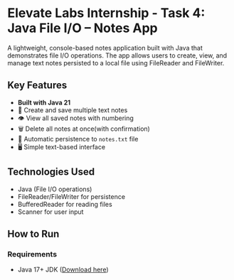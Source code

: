 # Elevate Labs Internship - Task 4: Java File I/O – Notes App
A lightweight, console-based notes application built with Java that demonstrates file I/O operations. The app allows users to create, view, and manage text notes persisted to a local file using FileReader and FileWriter.

## Key Features

-  **Built with Java 21**
- 📝 Create and save multiple text notes
- 👁️ View all saved notes with numbering
- 🗑️ Delete all notes at once(with confirmation)
- 💾 Automatic persistence to `notes.txt` file
- 🖥️ Simple text-based interface

## Technologies Used

- Java (File I/O operations)
- FileReader/FileWriter for persistence
- BufferedReader for reading files
- Scanner for user input

## How to Run

### Requirements
- Java 17+ JDK ([Download here](https://www.oracle.com/java/technologies/downloads/))
